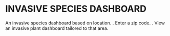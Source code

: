 # INVASIVE SPECIES DASHBOARD

An invasive species dashboard based on location.
. Enter a zip code. 
. View an invasive plant dashboard tailored to that area. 